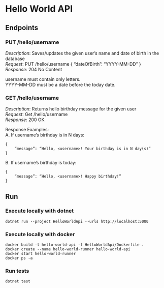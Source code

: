 # Hello World API

## Endpoints

### PUT /hello/username

*Description*: Saves/updates the given user’s name and date of birth in the database  
*Request*: PUT /hello/username { “dateOfBirth”: “YYYY-MM-DD” }  
*Response*: 204 No Content  

username must contain only letters.  
YYYY-MM-DD must be a date before the today date.  

### GET /hello/username

*Description*: Returns hello birthday message for the given user  
*Request*: Get /hello/username  
*Response*: 200 OK  

Response Examples:  
A. If username’s birthday is in N days:  
```
{ 
    “message”: “Hello, <username>! Your birthday is in N day(s)”
}
```
B. If username’s birthday is today:  
```
{ 
    “message”: “Hello, <username>! Happy birthday!” 
}
```
## Run
### Execute locally with dotnet
```
dotnet run --project HelloWorldApi --urls http://localhost:5000
```
### Execute locally with docker
```
docker build -t hello-world-api -f HelloWorldApi/Dockerfile .
docker create --name hello-world-runner hello-world-api
docker start hello-world-runner
docker ps -a
```
### Run tests
```
dotnet test
```

